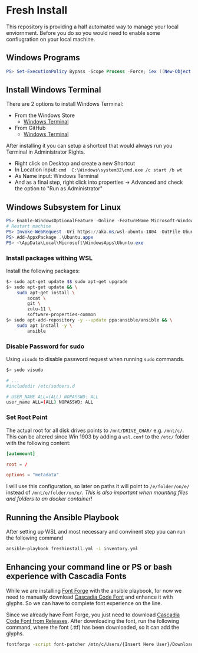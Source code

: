# Fresh Install

This repository is providing a half automated way to manage your local enviornment. Before you do so you would need to enable some confiugration on your local machine.

## Windows Programs

```powershell
PS> Set-ExecutionPolicy Bypass -Scope Process -Force; iex ((New-Object System.Net.WebClient).DownloadString('https://chocolatey.org/install.ps1'))
```

## Install Windows Terminal

There are 2 options to install Windows Terminal:

- From the Windows Store
  - [Windows Terminal](<https://www.microsoft.com/de-de/p/windows-terminal-preview/9n0dx20hk701?activetab=pivot:overviewtab>)
- From GitHub
  - [Windows Terminal](<https://github.com/microsoft/terminal>)

After installing it you can setup a shortcut that would always run you Terminal in Administrator Rights.

- Right click on Desktop and create a new Shortcut
- In Location input: ```cmd  C:\Windows\system32\cmd.exe /c start /b wt```
- As Name input: Windows Terminal
- And as a final step, right click into properties -> Advanced and check the option to "Run as Administrator"

## Windows Subsystem for Linux

```powershell
PS> Enable-WindowsOptionalFeature -Online -FeatureName Microsoft-Windows-Subsystem-Linux
# Restart machine
PS> Invoke-WebRequest -Uri https://aka.ms/wsl-ubuntu-1804 -OutFile Ubuntu.appx -UseBasicParsing
PS> Add-AppxPackage .\Ubuntu.appx
PS> ~\AppData\Local\Microsoft\WindowsApps\Ubuntu.exe
```

### Install packages withing WSL

Install the following packages:

```bash
$> sudo apt-get update $$ sudo apt-get upgrade
$> sudo apt-get update && \
    sudo apt-get install \
        socat \
        git \
        zulu-11 \
        software-properties-common
$> sudo apt-add-repository -y --update ppa:ansible/ansible && \
    sudo apt install -y \
        ansible
```

### Disable Password for sudo

Using `visudo` to disable password request when running `sudo` commands.

```bash
$> sudo visudo

# ...
#includedir /etc/sudoers.d

# USER_NAME ALL=(ALL) NOPASSWD: ALL
user_name ALL=(ALL) NOPASSWD: ALL
```

### Set Root Point

The actual root for all disk drives points to `/mnt/DRIVE_CHAR/` e.g. `/mnt/c/`. This can be altered since Win 1903 by adding a `wsl.conf` to the `/etc/` folder with the following content:

```conf
[automount]

root = /

options = "metadata"
```

I will use this configuration, so later on paths it will point to `/e/folder/on/e/` instead of `/mnt/e/folder/on/e/`. *This is also important when mounting files and folders to an docker container!*

## Running the Ansible Playbook

After setting up WSL and most necessary and convinent step you can run the following command

```bash
ansible-playbook freshinstall.yml -i inventory.yml
```

## Enhancing your command line or PS or bash experience with Cascadia Fonts

While we are installing [Font Forge]([<https://fontforge.github.io/en-US/>]) with the ansible playbook, for now we need to manually download [Cascadia Code Font]([<https://github.com/microsoft/cascadia-code>]) and enhance it with glyphs. So we can have to complete font experience on the line.

Since we already have Font Forge, you just need to download [Cascadia Code Font from Releases]([<https://github.com/microsoft/cascadia-code/releases>]).
After downloading the font, run the following command, where the font (.ttf) has been downloaded, so it can add the glyphs.

```bash
fontforge -script font-patcher /mtn/c/Users/{Insert Here User}/Downloads/Cascadia.ttf -c
```
